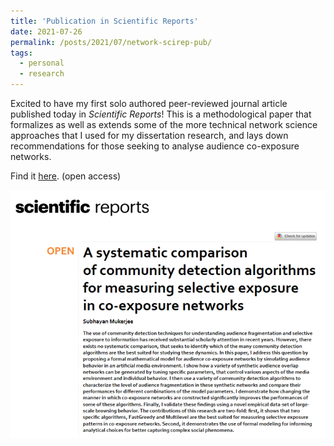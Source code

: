 ```yaml
---
title: 'Publication in Scientific Reports'
date: 2021-07-26
permalink: /posts/2021/07/network-scirep-pub/
tags:
  - personal
  - research
---
```


Excited to have my first solo authored peer-reviewed journal article published today in *Scientific Reports*! This is a methodological paper that formalizes as well as extends some of the more technical network science approaches that I used for my dissertation research, and lays down recommendations for those seeking to analyse audience co-exposure networks.

Find it [here](https://www.nature.com/articles/s41598-021-94724-1). (open access)

![scirep networks screengrab](/assets/images/scirep-network-model.png)
